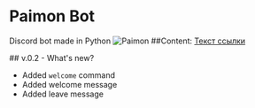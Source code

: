 # Paimon Bot

Discord bot made in Python
![Paimon](https://static.wikia.nocookie.net/gensin-impact/images/3/33/A_Thousand_Questions_With_Paimon_Banner.jpg/revision/latest?cb=20201218042750)
##Content:
[Текст ссылки](#test)

<a id="test"></a>## v.0.2 - What's new?

- Added `welcome` command
- Added welcome message
- Added leave message
